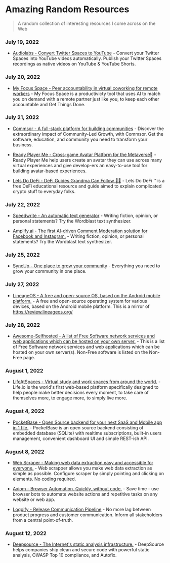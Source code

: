 # Amazing Random Resources
> A random collection of interesting resources I come across on the Web



### July 19, 2022
- [Audiolabs - Convert Twitter Spaces to YouTube](https://www.audiolabs.io/convert-spaces-youtube) - Convert your Twitter Spaces into YouTube videos automatically. Publish your Twitter Spaces recordings as native videos on YouTube & YouTube Shorts. 

### July 20, 2022
- [My Focus Space - Peer accountability in virtual coworking for remote workers](https://www.myfocusspace.com/) - My Focus Space is a productivicty tool that uses AI to match you on demand with a remote partner just like you, to keep each other accountable and Get Things Done.

### July 21, 2022
- [Commsor - A full-stack platform for building communities](https://www.commsor.com/) - Discover the extraordinary impact of Community-Led Growth, with Commsor. Get the software, education, and community you need to transform your business. 

- [Ready Player Me - Cross-game Avatar Platform for the Metaverse🏻](https://readyplayer.me/) - Ready Player Me help users create an avatar they can use across many virtual experiences and give develop-ers an easy-to-use tool for building avatar-based experiences. 

- [Lets Do DeFi - DeFi Guides Grandma Can Follow 👵🏻](https://letsdodefi.com/) - Lets Do DeFi ™ is a free DeFi educational resource and guide aimed to explain complicated crypto stuff to everyday folks. 

### July 22, 2022
- [Speedwrite - An automatic text generator](https://speedwrite.com/) - Writing fiction, opinion, or personal statements? Try the Wordblast text synthesizer.

- [Amplify.ai - The first AI-driven Comment Moderation solution for Facebook and Instagram.](https://speedwrite.com/) - Writing fiction, opinion, or personal statements? Try the Wordblast text synthesizer.

### July 25, 2022
- [SyncUp - One place to grow your community](https://syncup.to/) - Everything you need to grow your community in one place.

### July 27, 2022
- [LineageOS - A free and open-source OS, based on the Android mobile platform.](https://lineageos.org/) - A free and open-source operating system for various devices, based on the Android mobile platform. This is a mirror of https://review.lineageos.org/

### July 28, 2022
- [Awesome-Selfhosted - A list of Free Software network services and web applications which can be hosted on your own server.](https://github.com/awesome-selfhosted/awesome-selfhosted) - This is a list of Free Software network services and web applications which can be hosted on your own server(s). Non-Free software is listed on the Non-Free page.

### August 1, 2022
- [LifeAtSpaces - Virtual study and work spaces from around the world.](https://lifeat.io/) - Life.io is the world's first web-based platform specifically designed to help people make better decisions every moment, to take care of themselves more, to engage more, to simply live more.

### August 4, 2022
- [PocketBase - Open Source backend for your next SaaS and Mobile app in 1 file.](https://pocketbase.io/) - PocketBase is an open source backend consisting of embedded database (SQLite) with realtime subscriptions, built-in users management, convenient dashboard UI and simple REST-ish API.

### August 8, 2022
- [Web Scraper - Making web data extraction easy and accessible for everyone.](https://webscraper.io/) - Web scrapper allows you make web data extraction as simple as possible. Configure scraper by simply pointing and clicking on elements. No coding required.

- [Axiom - Browser Automation. Quickly, without code.](https://axiom.ai/) - Save time - use browser bots to automate website actions and repetitive tasks on any website or web app.

- [Loggify - Release Communication Pipeline](https://www.loggify.app/) - No more lag between product progress and customer communication. Inform all stakeholders from a central point-of-truth.


### August 12, 2022
- [Deepsource - The Internet's static analysis infrastructure.](https://deepsource.io/) - DeepSource helps companies ship clean and secure code with powerful static analysis, OWASP Top 10 compliance, and Autofix.
